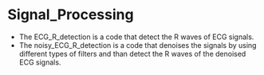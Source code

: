 # Signal_Processing
- The ECG_R_detection is a code that detect the R waves of ECG signals.
- The noisy_ECG_R_detection is a code that denoises the signals by using different types of filters and than detect the R waves of the denoised ECG signals.
